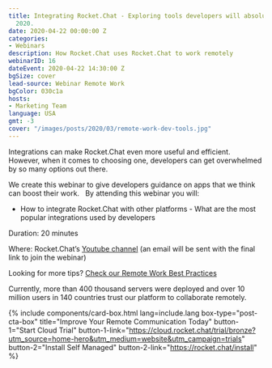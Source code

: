 ```yaml
---
title: Integrating Rocket.Chat - Exploring tools developers will absolutely need in
  2020.
date: 2020-04-22 00:00:00 Z
categories:
- Webinars
description: How Rocket.Chat uses Rocket.Chat to work remotely
webinarID: 16
dateEvent: 2020-04-22 14:30:00 Z
bgSize: cover
lead-source: Webinar Remote Work
bgColor: 030c1a
hosts:
- Marketing Team
language: USA
gmt: -3
cover: "/images/posts/2020/03/remote-work-dev-tools.jpg"
---
```


Integrations can make Rocket.Chat even more useful and efficient. However, when it comes to choosing one, developers can get overwhelmed by so many options out there.

We create this webinar to give developers guidance on apps that we think can boost their work.  
By attending this webinar you will:

- How to integrate Rocket.Chat with other platforms - What are the most popular integrations used by developers

Duration: 20 minutes

Where: Rocket.Chat’s [Youtube channel](https://www.youtube.com/channel/UCin9nv7mUjoqrRiwrzS5UVQ) (an email will be sent with the final link to join the webinar)

Looking for more tips? [Check our Remote Work Best Practices](https://rocket.chat/remote-work)

Currently, more than 400 thousand servers were deployed and over 10 million users in 140 countries trust our platform to collaborate remotely.

{% include components/card-box.html lang=include.lang box-type="post-cta-box" title="Improve Your Remote Communication Today" button-1="Start Cloud Trial" button-1-link="https://cloud.rocket.chat/trial/bronze?utm_source=home-hero&utm_medium=website&utm_campaign=trials" button-2="Install Self Managed" button-2-link="https://rocket.chat/install" %}
